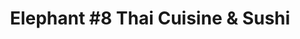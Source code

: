 ---
layout: place
title: "Elephant #8 Thai Cuisine & Sushi"
permalink: /pennsylvania/sharon/elephant-8-thai-cuisine-sushi.html
stateAbbr: PA
stateName: Pennsylvania
cityName: Sharon
seo:
  name: "Elephant #8 Thai Cuisine & Sushi"
  type: Restaurant
  links: null
description: "Looking for sushi in Sharon, Pennsylvania? Check out Elephant #8 Thai Cuisine & Sushi for a delightful Japanese dining experience. Enjoy a variety of sushi a..."
place_id: ChIJCc_FX1rBM4gRL3AYqTpisyg
photos:
  - name: >-
      places/ChIJCc_FX1rBM4gRL3AYqTpisyg/photos/AeeoHcKJyXZHL3SMX7nk_-O-EKa9Jpah0kqF76-tNQP80OYEoEBA8FWX6Dkd7RM5FSH_SJhsUfakuKDYVZAspA_MKMPRK8-qgp5VUaCyQBiynPWIqRvXzs0eujAGU7ct7kYDYFZkgxHGvGI1TvJKC9iEZEvqa_0hFtBSk7JkRvSuQGXXAalubsNrLxqS385wquuSN7-USisP8cpAvzyoIzrpgVFt7g4bPgXAc4P3MCTLEwf_eeCfIeJqYxCSWLNrqqqTWiPeHsJeBIuu-UyyTZe1bhnZyL05lAhh4BuXkTl4072nlCrh0J_F7esEv7JKoS2YtSkbKRkG4RkXfXw1UrtiXa1qWSHJg48bl6N4HVa7lKNTtMdj8PNie6dz1euihJsiv1UOyDJuaDNxjyPzDehDN9Os__bz8wcjJ_f-7_7ovaSHuSk
    widthPx: 4000
    heightPx: 3000
    authorAttributions:
      - displayName: William Cusick
        uri: https://maps.google.com/maps/contrib/100591367281975029237
        photoUri: >-
          https://lh3.googleusercontent.com/a/ACg8ocJHoYRl7awJv-XjFW9MN_Tvq3pm9brG0C4mILV4eEXFDkpqgpw=s100-p-k-no-mo
    flagContentUri: >-
      https://www.google.com/local/imagery/report/?cb_client=maps_api_places.places_api&image_key=!1e10!2sCIHM0ogKEICAgICz4JyF6wE&hl=en-US
    googleMapsUri: >-
      https://www.google.com/maps/place//data=!3m4!1e2!3m2!1sCIHM0ogKEICAgICz4JyF6wE!2e10!4m2!3m1!1s0x8833c15a5fc5cf09:0x28b3623aa918702f
  - name: >-
      places/ChIJCc_FX1rBM4gRL3AYqTpisyg/photos/AeeoHcLKofNtlg2fhBrrsX6ZsKYbKzgzfSpfZMvPWZrQRSA-PtGdDh9NHSCXsGgrH8SCUP8S7gxkVK_eupmfjFENgUASepYFoV9QBFJeI3zQlf4953YdulSEGOdZH10kyiqSIXfL7Kz4DOHpBIR9qtFjDpQ8jyURbPMCg4VpsGRxLRXf17RtR3RgeCs8CJxHTuJh7cY8AKAPThD6O_HTd1z7bJjvmO0MRPL4KCVS4-8NE2BDZeKF9LRZ8lEtLOuivfIus4_nZWrEByTZcMBV5mrfQBcrB58lPIr3FBBv7v7xCGmHSvkzX0hug6jQLkbjbwdjhb-vwA7IdKPSZWH69ZvfFnvBwpeRh0AvwZYNZzos-iI-Ktpu37JppBm9sBw6WSxGBeQEmv2WsGs7dwjNU4RTDFlXYSv4ddLsdzILrnTz4EJhnQ
    widthPx: 1252
    heightPx: 1280
    authorAttributions:
      - displayName: Jeerawan Slater
        uri: https://maps.google.com/maps/contrib/105272874390177710684
        photoUri: >-
          https://lh3.googleusercontent.com/a-/ALV-UjWKFGuoFNhH3XKlnYP18Uq1OMCqeFh4VhPToXoZqWy0tfykanNF=s100-p-k-no-mo
    flagContentUri: >-
      https://www.google.com/local/imagery/report/?cb_client=maps_api_places.places_api&image_key=!1e10!2sCIHM0ogKEICAgIC1kLWQbg&hl=en-US
    googleMapsUri: >-
      https://www.google.com/maps/place//data=!3m4!1e2!3m2!1sCIHM0ogKEICAgIC1kLWQbg!2e10!4m2!3m1!1s0x8833c15a5fc5cf09:0x28b3623aa918702f
  - name: >-
      places/ChIJCc_FX1rBM4gRL3AYqTpisyg/photos/AeeoHcKJR2otAHdSHqyRg_RmjbZyY8wveJvEbQb2GjKWqbCjzwcKsSGHHtNaTTGlWD6DZWxUZxhlWPycdWPVdEWRvDYdGamwH_8CXnMdZoXhmDr1h0vnAJTunzXLlUeW6_8HwPVKoJWhvKMqshaNMI7vaJ_hhnq6CIddjLisGSeefUjpx-6w1Q4VLOQDdWTkLralX6B2tgVEdVmRO2mpUmRr554MV-cKyT3MLiL0kpoatciVm0ySLcJ5vUFA7wIIwgAWuY4sNF9MoLfjjCHoeeoNyNrQ4rdURKILlVN5VBvXrO-RvhktFi2urpV_muSIm0kAh7Glhioehxj_CTJnT0vTANiVJLdTOp2ocJZfjOLncvbZ8B9jpSSqWLwz9yr7uXA7B23M68cmjiQkw2Fm1WSgqXuFzEIpD7G2WP7dE_5RPyI3hF0w
    widthPx: 3072
    heightPx: 4080
    authorAttributions:
      - displayName: Michelle Watkins
        uri: https://maps.google.com/maps/contrib/113080056727822616553
        photoUri: >-
          https://lh3.googleusercontent.com/a-/ALV-UjXnCkFNL_7FODxwaSub9oG9QbGbtQS-_p_-zYXkMah8hjrigPI6=s100-p-k-no-mo
    flagContentUri: >-
      https://www.google.com/local/imagery/report/?cb_client=maps_api_places.places_api&image_key=!1e10!2sCIHM0ogKEICAgIDt75TiogE&hl=en-US
    googleMapsUri: >-
      https://www.google.com/maps/place//data=!3m4!1e2!3m2!1sCIHM0ogKEICAgIDt75TiogE!2e10!4m2!3m1!1s0x8833c15a5fc5cf09:0x28b3623aa918702f
  - name: >-
      places/ChIJCc_FX1rBM4gRL3AYqTpisyg/photos/AeeoHcJkObIiIIrQnm3bW6gVuoxtZQZMxyZY4zAf57chwjrGXC8g2oJxtHV3At5tmKCxUwgLpoI6uu1z2U3cCqM4jHcOwd04qfJfUHpewxOysnbdpGRYX3QOEXxAjn_3v3JZYhPC9OFJKuu816aoPeTtCeTd7UnUzoSsYZ5Q-TuNYFxDUZHHpen5wTCAPJHP5w9jOK7dPS-zz8uBkWMxh9Vx4AIda7DoRN1m259-MQ4gi9WzuGGPvB94K_dfhjDDsrIPNh3Z-R2j9Ox6Q2bdFjd5U4Hyl5WP0y2jpc-NTmo6KSIdUqHmnoZBBFLtVWL0EYdNchFF2AEaKVQQbxVAoARvZyrgrfgNzrK4QqYwZYLAVjzjeUvaL2lLzQzy18VwXqMRnWykcconTsXlzf_zhQ6PlJ3SJoSkq9HZOoHpzwR2kVwhXOIH
    widthPx: 4000
    heightPx: 3000
    authorAttributions:
      - displayName: John Samu
        uri: https://maps.google.com/maps/contrib/116994525035597139831
        photoUri: >-
          https://lh3.googleusercontent.com/a-/ALV-UjU2PWr8W0R_sfdM8bGvsyQdM3nvUrnnTtvvHCJ7y_tDIeJChwvJcg=s100-p-k-no-mo
    flagContentUri: >-
      https://www.google.com/local/imagery/report/?cb_client=maps_api_places.places_api&image_key=!1e10!2sCIHM0ogKEICAgIDdx6PL1wE&hl=en-US
    googleMapsUri: >-
      https://www.google.com/maps/place//data=!3m4!1e2!3m2!1sCIHM0ogKEICAgIDdx6PL1wE!2e10!4m2!3m1!1s0x8833c15a5fc5cf09:0x28b3623aa918702f
  - name: >-
      places/ChIJCc_FX1rBM4gRL3AYqTpisyg/photos/AeeoHcIfWCyxEqvgY-Bf2EoiDkPVNo52xszAWbBFZA-2Wgcv6hDjn38tGf8mnfkC70JeIq1ePDbryNu_Xmy9qGPkxRWWHMg7zZg31RSAGdeUvtwHzuMiHoGLyXCEb8tUdcjxIAdb2jwsmBIaKoK2OvzpPMWyrlEnymecrSFfw_p1K08f16m6Vj8kA1ZCs0iX2PjRnGJbqwYTvyE0RnlLRZG-JxOYyEa6fB7NsN_XUet2e3V5yAJBCOysmXwW1mytOXo6ewCdpryry88YODU7Do0F3zqp2IWQcqYY5rO-dKaxv6ba4v4ZsKUpqguUxTwkPfvwM5s7MtMqJO0mWb04lXdBOw3xpwpkEeQiwNH3LSeBaDxEK6U2Fc3l-910LYJQOrFU1A7yC_Jg8GGksjvyeOXZPKPqyg3fd7Lfo6MR7Mgm2-5Qb9Qz
    widthPx: 4000
    heightPx: 3000
    authorAttributions:
      - displayName: Christopher Brown
        uri: https://maps.google.com/maps/contrib/108304782227138904518
        photoUri: >-
          https://lh3.googleusercontent.com/a-/ALV-UjWaBVXZhjNl8MkUa6eFKVUHfr1BvJM-qfu73YGsSG_Sk7zdLpvN=s100-p-k-no-mo
    flagContentUri: >-
      https://www.google.com/local/imagery/report/?cb_client=maps_api_places.places_api&image_key=!1e10!2sCIHM0ogKEICAgICzgaavhQE&hl=en-US
    googleMapsUri: >-
      https://www.google.com/maps/place//data=!3m4!1e2!3m2!1sCIHM0ogKEICAgICzgaavhQE!2e10!4m2!3m1!1s0x8833c15a5fc5cf09:0x28b3623aa918702f
  - name: >-
      places/ChIJCc_FX1rBM4gRL3AYqTpisyg/photos/AeeoHcJDZ8Y2Agc8qnqX_uIrFbuV3zFl9rLz87bE0OQwfNPp68RS3GK_VAJtOP4bk7gFHnvvTZw11lB0wJrKQ87CW_ErxsgrhlgyBSP4MTU0v6ZI_jGo9Bd1hYPEW2mXCXpv-qLgw3zra9R2efQ6C2eUWFSz6elzuKer391q5BH-EoTVb9HKqICYgrr8k1NhDdD1Sb41Kn4EgZvq4D-1TItJNl8QNn19paGPT-5peLvCWcTRzD8wWxTRh-geMMK2lrNUSZ2drIFmeiHd8UiNR_yQ1UaUTZdaqeJsq0wVdXbUeiYhGXk7HRV15neTxRJxW10h4jCANxLyuF83MbuGlDLyt4o_JNRzU82e2TUXc1SptUAhuX4w__N_0MSiUzdrB0exLAIYq4piDmkpLosxtKEHHQpW0fy1xjmTyTAZeokFhYyT_w
    widthPx: 3000
    heightPx: 4000
    authorAttributions:
      - displayName: Ada Karapetsas
        uri: https://maps.google.com/maps/contrib/103817985025516953098
        photoUri: >-
          https://lh3.googleusercontent.com/a-/ALV-UjW84ClKal6MP0sFuoP2j33tSAGZvtT3GhOfxXkiiqFSXHwc0gBgCw=s100-p-k-no-mo
    flagContentUri: >-
      https://www.google.com/local/imagery/report/?cb_client=maps_api_places.places_api&image_key=!1e10!2sCIHM0ogKEICAgICzkv73cw&hl=en-US
    googleMapsUri: >-
      https://www.google.com/maps/place//data=!3m4!1e2!3m2!1sCIHM0ogKEICAgICzkv73cw!2e10!4m2!3m1!1s0x8833c15a5fc5cf09:0x28b3623aa918702f
  - name: >-
      places/ChIJCc_FX1rBM4gRL3AYqTpisyg/photos/AeeoHcIIFTQaruv3Hv4cML37tYCVBRQbmjrdDi4y2PfC0IYes8GNAU9st79o1NjkaMU8WC1AE4QVj9ldxhA082WqsSW_l7K30JMzQTjqpPHx1yVVqgJWHTBNAz7Dv1_zRxh5NH2iYNItHUtK9HFiyK1cbMvDMZg9dOgj3kTkzX3AJsUKZhIv-i13GTnIU3YlL3K5Q2Gf9RiCqoYe_9DLh4OtCQYa7i4r9mcGVZtdbyKA5K5LrghYwhnyWsq3umeuvpk6aJ-3SJC7lC0oyys01KK-_VRzBeL7iZ3LnSUZVTJ7CT4oMdaWk2Sk3lePOfC_m_pDIMhk0DT_FZ__8NgHy1FcKDeyI7sOjdik1PYmImwIR71pWSfI47vwIFzumBTUD-JwSNp1MkTqq3GFPb8fvbk0QEL0-P-TLpoNpDOt31u3FBMe276a
    widthPx: 1036
    heightPx: 1074
    authorAttributions:
      - displayName: Jeerawan Slater
        uri: https://maps.google.com/maps/contrib/105272874390177710684
        photoUri: >-
          https://lh3.googleusercontent.com/a-/ALV-UjWKFGuoFNhH3XKlnYP18Uq1OMCqeFh4VhPToXoZqWy0tfykanNF=s100-p-k-no-mo
    flagContentUri: >-
      https://www.google.com/local/imagery/report/?cb_client=maps_api_places.places_api&image_key=!1e10!2sCIHM0ogKEICAgICViISZwAE&hl=en-US
    googleMapsUri: >-
      https://www.google.com/maps/place//data=!3m4!1e2!3m2!1sCIHM0ogKEICAgICViISZwAE!2e10!4m2!3m1!1s0x8833c15a5fc5cf09:0x28b3623aa918702f
  - name: >-
      places/ChIJCc_FX1rBM4gRL3AYqTpisyg/photos/AeeoHcLVkoPP5K2iUJ_kowIhcP1fQqicv2FeoQUaKWKGFy7dvS0L3R_3f-YXw2Uia6E-LL5NNiux5c0EYvKxxuge2bS1COi6P_4_-zt5ETj__2-Khk7V_zATKWrzJJoJdMlJLKUN7w6txtws6T34Acp_SUvuf7LWSGRPYqwCR9b_8WGAOmynxGM0Y0BIuw8iXmBzyfefjEKw4_MEpWZJntw5dthohRJG5U6ApSXLxnzZ9JTOYcndB5j6rH5EkAoLt6-mdv0ROaioy5JNo-OpuHQsJ9gL-rqb5_0VGhNcZzUR6hDlmkur4AE-qTdZo6swG-7Rr8dZCk3DPglHOT6LktGL0isfbfYlfUU-XegTNPHCCYFVwKQA1K4ku_L7gsYywh-t6-R1VuifOLxuiI62vM3IIVYgTmGxVmZ6sEaDLdMP89SMWA
    widthPx: 4000
    heightPx: 3000
    authorAttributions:
      - displayName: Christopher Brown
        uri: https://maps.google.com/maps/contrib/108304782227138904518
        photoUri: >-
          https://lh3.googleusercontent.com/a-/ALV-UjWaBVXZhjNl8MkUa6eFKVUHfr1BvJM-qfu73YGsSG_Sk7zdLpvN=s100-p-k-no-mo
    flagContentUri: >-
      https://www.google.com/local/imagery/report/?cb_client=maps_api_places.places_api&image_key=!1e10!2sCIHM0ogKEICAgICzgaavBQ&hl=en-US
    googleMapsUri: >-
      https://www.google.com/maps/place//data=!3m4!1e2!3m2!1sCIHM0ogKEICAgICzgaavBQ!2e10!4m2!3m1!1s0x8833c15a5fc5cf09:0x28b3623aa918702f
  - name: >-
      places/ChIJCc_FX1rBM4gRL3AYqTpisyg/photos/AeeoHcLviUe4PLEKhrE9BgLMv1kj_mg-vnbc24HT77IKdXzi_64LQ4J4JrOr4nI8gaqK3PYZOnTmLIzrEpcBZpJjSO7L9_wgwTRCaHnUMvOPGt0j8IpXpSY_Y3VuxVlzHFlncL32oqJW4rU10VbwyxJRsB1M1eUKAJyRGR7i0rdG0TGyD9BSjBFMh1KLjW4TEE47XKHv1ty7b-Fi_3_faiR29wmgvBYf_QnIJgDYvjH-f3KRtpK1tgBu3WlMupEqwf7DFAv65tOXg-yELKIKIitX4u-MdFaRj79VjckKlysIoLT2f3alvCw28VxMYrAMSgyB_GYWID49tZCZW700uFPJUPgPG4XDaORBeW7bMtm0DMVezsWMIc6tQ10EUOstxrJ0ievZhAAjdxXprGqi4fQPmn2EQ-w5UNyEU2WaLeDHHbI8Zos
    widthPx: 3024
    heightPx: 4032
    authorAttributions:
      - displayName: Mack Shearer
        uri: https://maps.google.com/maps/contrib/112930588229583322176
        photoUri: >-
          https://lh3.googleusercontent.com/a/ACg8ocJ7EAVY2AtXbSjaZz8Z0jHrrb-M_RKeGSYZ14umW0kL7Wv5pQ=s100-p-k-no-mo
    flagContentUri: >-
      https://www.google.com/local/imagery/report/?cb_client=maps_api_places.places_api&image_key=!1e10!2sCIHM0ogKEICAgIDHgr7w8QE&hl=en-US
    googleMapsUri: >-
      https://www.google.com/maps/place//data=!3m4!1e2!3m2!1sCIHM0ogKEICAgIDHgr7w8QE!2e10!4m2!3m1!1s0x8833c15a5fc5cf09:0x28b3623aa918702f
  - name: >-
      places/ChIJCc_FX1rBM4gRL3AYqTpisyg/photos/AeeoHcLDKzsuM8hrM3O7A16HksKkWpD4LRMJrYPE0OW3vA7x84br-hdRhxjf7syJk2fL0ro5TEBIdu2x88oMiShMm5_rQy7oFG3f5vX_bMQso7GYw8l3M-5MqisKHVltF-PrGM_FmS2K0IZ4jOF5YAshtciYRrrP9ao0O0yWbqGfgQCAG1598RHqUkWjSxfjld0A0zXtc4mpsX4SawLtuPSaNXIgY3esl6Y5YGbEXyJogf4v-EfeRSrH15prH4r01ftMTCaNXA2XVMQ-FDUbFQROr5W2yLTDXbJtZUTvqJnWbAvVoQOqXLceMqX_ady2_9vola70Xx9KLU3yGCovrNW0VZcP303F-_9S6y-zEZvV8cUp3afa98323fGX1YNgOemNXfa4FDzG77rRRwlKsDp9OWwQp6gtHPJlE1zvQmcIMrtGiCc
    widthPx: 4000
    heightPx: 3000
    authorAttributions:
      - displayName: Ada Karapetsas
        uri: https://maps.google.com/maps/contrib/103817985025516953098
        photoUri: >-
          https://lh3.googleusercontent.com/a-/ALV-UjW84ClKal6MP0sFuoP2j33tSAGZvtT3GhOfxXkiiqFSXHwc0gBgCw=s100-p-k-no-mo
    flagContentUri: >-
      https://www.google.com/local/imagery/report/?cb_client=maps_api_places.places_api&image_key=!1e10!2sCIHM0ogKEICAgICzkv7zhAE&hl=en-US
    googleMapsUri: >-
      https://www.google.com/maps/place//data=!3m4!1e2!3m2!1sCIHM0ogKEICAgICzkv7zhAE!2e10!4m2!3m1!1s0x8833c15a5fc5cf09:0x28b3623aa918702f
address: 52 N Sharpsville Ave, Sharon, PA 16146, USA
street: 52 N Sharpsville Ave
city: Sharon
state: PA
zip: '16146'
country: USA
neighborhood: null
latitude: '41.233526'
longitude: '-80.504626'
accessibility_options:
  wheelchairAccessibleParking: true
  wheelchairAccessibleEntrance: true
  wheelchairAccessibleRestroom: true
  wheelchairAccessibleSeating: true
business_status: OPERATIONAL
name: 'Elephant #8 Thai Cuisine & Sushi'
google_maps_links:
  directionsUri: >-
    https://www.google.com/maps/dir//''/data=!4m7!4m6!1m1!4e2!1m2!1m1!1s0x8833c15a5fc5cf09:0x28b3623aa918702f!3e0
  placeUri: https://maps.google.com/?cid=2932795786432901167
  writeAReviewUri: >-
    https://www.google.com/maps/place//data=!4m3!3m2!1s0x8833c15a5fc5cf09:0x28b3623aa918702f!12e1
  reviewsUri: >-
    https://www.google.com/maps/place//data=!4m4!3m3!1s0x8833c15a5fc5cf09:0x28b3623aa918702f!9m1!1b1
  photosUri: >-
    https://www.google.com/maps/place//data=!4m3!3m2!1s0x8833c15a5fc5cf09:0x28b3623aa918702f!10e5
primary_type: Thai Restaurant
opening_hours:
  regular: null
  current: null
secondary_opening_hours:
  regular:
    weekdayDescriptions: null
    type: null
  current:
    weekdayDescriptions: null
    type: null
phone: null
price_level: null
price_range: null
rating: null
rating_count: 0
website: null
reviews: null
parking_options: null
payment_options: null
allow_dogs: null
curbside_pickup: null
delivery: null
dine_in: null
good_for_children: null
good_for_groups: null
good_for_sports: null
live_music: null
menu_for_children: null
outdoor_seating: null
reservable: null
restroom: null
serves_beer: null
serves_breakfast: null
serves_brunch: null
serves_cocktails: null
serves_coffee: null
serves_dinner: null
serves_dessert: null
serves_lunch: null
serves_vegetarian_food: null
serves_wine: null
takeout: null
summary: null

---